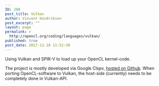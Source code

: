 ```yaml
---
ID: 288
post_title: Vulkan
author: Vincent Hindriksen
post_excerpt: ""
layout: page
permalink: >
  http://opencl.org/coding/languages/vulkan/
published: true
post_date: 2017-12-18 11:52:30
---
```

Using Vulkan and SPIR-V to load up your OpenCL kernel-code.

The project is mostly developed via Google Clspv, <a href="https://github.com/google/clspv">hosted on Github</a>. When porting OpenCL-software to Vulkan, the host-side (currently) needs to be completely done in Vulkan-API.